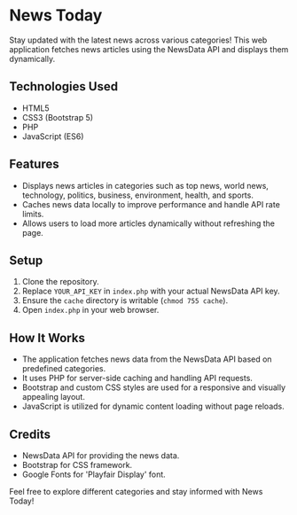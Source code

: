 # News Today

Stay updated with the latest news across various categories! This web application fetches news articles using the NewsData API and displays them dynamically.

## Technologies Used
- HTML5
- CSS3 (Bootstrap 5)
- PHP
- JavaScript (ES6)

## Features
- Displays news articles in categories such as top news, world news, technology, politics, business, environment, health, and sports.
- Caches news data locally to improve performance and handle API rate limits.
- Allows users to load more articles dynamically without refreshing the page.

## Setup
1. Clone the repository.
2. Replace `YOUR_API_KEY` in `index.php` with your actual NewsData API key.
3. Ensure the `cache` directory is writable (`chmod 755 cache`).
4. Open `index.php` in your web browser.

## How It Works
- The application fetches news data from the NewsData API based on predefined categories.
- It uses PHP for server-side caching and handling API requests.
- Bootstrap and custom CSS styles are used for a responsive and visually appealing layout.
- JavaScript is utilized for dynamic content loading without page reloads.

## Credits
- NewsData API for providing the news data.
- Bootstrap for CSS framework.
- Google Fonts for 'Playfair Display' font.

Feel free to explore different categories and stay informed with News Today!
